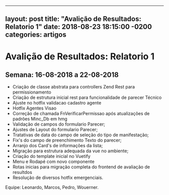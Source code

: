
---
layout: post
title:  "Avalição de Resultados: Relatorio 1"
date:   2018-08-23 18:15:00 -0200
categories: artigos
---
# Avalição de Resultados: Relatorio 1

## Semana: 16-08-2018 a 22-08-2018

- Criação de classe abstrata para controllers Zend Rest para permissionamento
- Criação de estrutura inicial rest para funcionalidade de parecer Técnico
- Ajuste no hotfix validacao cadastro agente
- Hotfix Agentes Visao
- Correção de chamada FnVerificarPermissao após atualizações de padrões Minc_Db em hmg
- Validação de campos do formulario Parecer;
- Ajustes de Layout do formulario Parecer;
- Tratativas de data do campo de seleção do tipo de manifestação;
- Fix's do campo de preenchimento Texto do parecer;
- Arranjo dos Card's de informações da lista;
- Migração para estrutura adequada da vue no ambiente;
- Criação do template inicial no Vuetify
- Menu e Rodapé com novo componente
- Rotas inicias para migração completa do frontend de avaliação de resultdos
- Resolução de diversos hotfix emergenciais.


Equipe: Leonardo, Marcos, Pedro, Wouerner.
